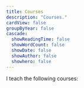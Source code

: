 ```yaml
---
title: Courses
description: "Courses."
cardView: false
groupByYear: false
cascade:
  showReadingTime: false
  showWordCount: false
  showDate: false
  showAuthor: false
  showhero: false
---
```

I teach the following courses:
